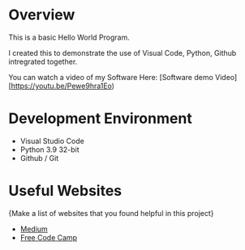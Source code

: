 # Overview
This is a basic Hello World Program.

I created this to demonstrate the use of Visual Code, Python, Github intregrated together. 

You can watch a video of my Software Here: [Software demo Video][https://youtu.be/Pewe9hra1Eo)

# Development Environment
* Visual Studio Code
* Python 3.9 32-bit
* Github / Git



# Useful Websites

{Make a list of websites that you found helpful in this project}
* [Medium](https://blog.devgenius.io/git-and-github-tutorial-version-control-for-beginners-6dad1b862e45)
* [Free Code Camp](https://www.freecodecamp.org/news/git-and-github-the-basics/)
